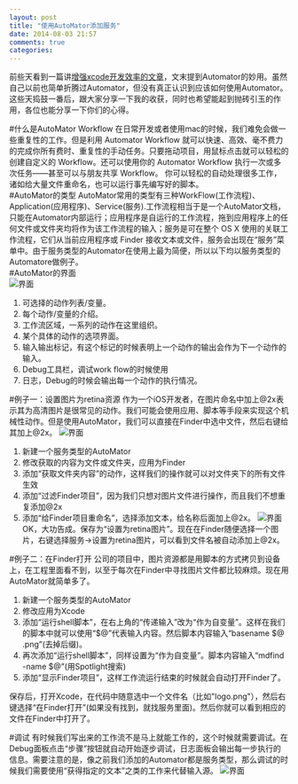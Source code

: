 ```yaml
---
layout: post
title: "使用AutoMator添加服务"
date: 2014-08-03 21:57
comments: true
categories: 
---
```


前些天看到一篇讲[增强xcode开发效率的文章](http://www.raywenderlich.com/72021/supercharging-xcode-efficiency)，文末提到Automator的妙用。虽然自己以前也简单折腾过Automator，但没有真正认识到应该如何使用Automator。这些天捣鼓一番后，跟大家分享一下我的收获，同时也希望能起到抛砖引玉的作用，各位也能分享一下你们的心得。    

#什么是AutoMator Workflow
在日常开发或者使用mac的时候，我们难免会做一些重复性的工作。但是利用 Automator Workflow 就可以快速、高效、毫不费力的完成你所有费时、重复性的手动任务。只要拖动项目，用鼠标点击就可以轻松的创建自定义的 Workflow。还可以使用你的 Automator Workflow 执行一次或多次任务——甚至可以与朋友共享 Workflow。
你可以轻松的自动处理很多工作，诸如给大量文件重命名，也可以运行事先编写好的脚本。    
#AutoMator的类型
AutoMator常用的类型有三种WorkFlow(工作流程)、Application(应用程序)、Service(服务).工作流程相当于是一个AutoMator文档，只能在Automator内部运行；应用程序是自运行的工作流程，拖到应用程序上的任何文件或文件夹均将作为该工作流程的输入；服务是可在整个 OS X 使用的关联工作流程，它们从当前应用程序或 Finder 接收文本或文件，服务会出现在“服务”菜单中。由于服务类型的Automator在使用上最为简便，所以以下均以服务类型的Automatore做例子。    
#AutoMator的界面   
![界面](http://www.starfelix.com/images/automator-screen.png)      
1. 可选择的动作列表/变量。
2. 每个动作/变量的介绍。
3. 工作流区域，一系列的动作在这里组织。
4. 某个具体的动作的选项界面。
5. 输入输出标记，有这个标记的时候表明上一个动作的输出会作为下一个动作的输入。
6. Debug工具栏，调试work flow的时候使用
7. 日志，Debug的时候会输出每一个动作的执行情况。

#例子一：设置图片为retina资源
作为一个iOS开发者，在图片命名中加上@2x表示其为高清图片是很常见的动作。我们可能会使用应用、脚本等手段来实现这个机械性动作。但是使用AutoMator，我们可以直接在Finder中选中文件，然后右键给其加上@2x。
![界面](http://www.starfelix.com/images/automator-eg.gif)    
1. 新建一个服务类型的AutoMator
2. 修改获取的内容为文件或文件夹，应用为Finder
3. 添加“获取文件夹内容”的动作，这样我们的操作就可以对文件夹下的所有文件生效
4. 添加“过滤Finder项目”，因为我们只想对图片文件进行操作，而且我们不想重复添加@2x
5. 添加“给Finder项目重命名”，选择添加文本，给名称后面加上@2x。
![界面](http://www.starfelix.com/images/automator-eg1.gif)    
OK，大功告成。保存为“设置为retina图片”。现在在Finder随便选择一个图片，右键选择服务->设置为retina图片，可以看到文件名被自动添加上@2x。

#例子二：在Finder打开
公司的项目中，图片资源都是用脚本的方式拷贝到设备上，在工程里面看不到，以至于每次在Finder中寻找图片文件都比较麻烦。现在用AutoMator就简单多了。

1. 新建一个服务类型的AutoMator
2. 修改应用为Xcode
3. 添加“运行shell脚本”，在右上角的“传递输入”改为“作为自变量”。这样在我们的脚本中就可以使用“$@”代表输入内容。然后脚本内容输入“basename $@ .png”(去掉后缀)。
4. 再次添加“运行shell脚本”，同样设置为“作为自变量”。脚本内容输入“mdfind -name $@”(用Spotlight搜索)
5. 添加“显示Finder项目”，这样工作流运行结束的时候就会自动打开Finder了。

保存后，打开Xcode，在代码中随意选中一个文件名（比如"logo.png"），然后右键选择“在Finder打开”(如果没有找到，就找服务里面)。然后你就可以看到相应的文件在Finder中打开了。

#调试
有时候我们写出来的工作流不是马上就能工作的，这个时候就需要调试。在Debug面板点击“步骤”按钮就自动开始逐步调试，日志面板会输出每一步执行的信息。需要注意的是，像之前我们添加的Automator都是服务类型，那么调试的时候我们需要使用“获得指定的文本”之类的工作来代替输入源。
![界面](http://www.starfelix.com/images/automator-debug.png)